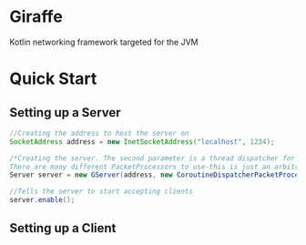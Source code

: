 # Giraffe
Kotlin networking framework targeted for the JVM

# Quick Start

## Setting up a Server
```java
//Creating the address to host the server on
SocketAddress address = new InetSocketAddress("localhost", 1234);

/*Creating the server. The second parameter is a thread dispatcher for packet processing
There are many different PacketProcessors to use-this is just an arbitrary example.*/
Server server = new GServer(address, new CoroutineDispatcherPacketProcessor(Dispatchers.getDefault()));

//Tells the server to start accepting clients
server.enable();


```

## Setting up a Client

```java


```
